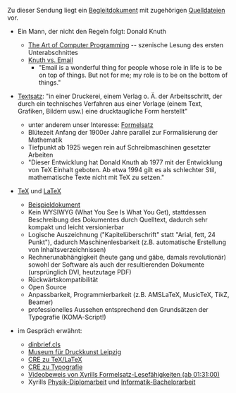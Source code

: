 Zu dieser Sendung liegt ein [Begleitdokument](https://dl.xyrillian.de/noises/stp-036-shownotes/shownotes.pdf) mit zugehörigen [Quelldateien](https://dl.xyrillian.de/noises/stp-036-shownotes/) vor.

- Ein Mann, der nicht den Regeln folgt: Donald Knuth
    - [The Art of Computer Programming](https://de.wikipedia.org/w/index.php?title=The_Art_of_Computer_Programming&oldid=209769576 ) -- szenische Lesung des ersten Unterabschnittes
    - [Knuth vs. Email](https://www-cs-faculty.stanford.edu/~knuth/email.html )
        - "Email is a wonderful thing for people whose role in life is to be on top of things. But not for me; my role is to be on the bottom of things."

- [Textsatz](https://de.wikipedia.org/w/index.php?title=Satz_(Druck)&oldid=221497633 ): "in einer Druckerei, einem Verlag o. Ä. der Arbeitsschritt, der durch ein technisches Verfahren aus einer Vorlage (einem Text, Grafiken, Bildern usw.) eine drucktaugliche Form herstellt"
    - unter anderem unser Interesse: [Formelsatz](https://de.wikipedia.org/w/index.php?title=Formelsatz&oldid=225284496 )
    - Blütezeit Anfang der 1900er Jahre parallel zur Formalisierung der Mathematik
    - Tiefpunkt ab 1925 wegen rein auf Schreibmaschinen gesetzter Arbeiten
    - "Dieser Entwicklung hat Donald Knuth ab 1977 mit der Entwicklung von TeX Einhalt geboten. Ab etwa 1994 gilt es als schlechter Stil, mathematische Texte nicht mit TeX zu setzen."

- [TeX](https://de.wikipedia.org/w/index.php?title=TeX&oldid=224007647 ) und [LaTeX](https://de.wikipedia.org/w/index.php?title=LaTeX&oldid=225752838 )
    - [Beispieldokument](https://de.wikipedia.org/w/index.php?title=LaTeX&oldid=225752838#Aufbau_eines_Dokuments )
    - Kein WYSIWYG (What You See Is What You Get), stattdessen Beschreibung des Dokumentes durch Quelltext, dadurch sehr kompakt und leicht versionierbar
    - Logische Auszeichnung ("Kapitelüberschrift" statt "Arial, fett, 24 Punkt"), dadurch Maschinenlesbarkeit (z.B. automatische Erstellung von Inhaltsverzeichnissen)
    - Rechnerunabhängigkeit (heute gang und gäbe, damals revolutionär) sowohl der Software als auch der resultierenden Dokumente (ursprünglich DVI, heutzutage PDF)
    - Rückwärtskompatibilität
    - Open Source
    - Anpassbarkeit, Programmierbarkeit (z.B. AMSLaTeX, MusicTeX, TikZ, Beamer)
    - professionelles Aussehen entsprechend den Grundsätzen der Typografie (KOMA-Script!)

- im Gespräch erwähnt:
    - [dinbrief.cls](https://ftp.rrzn.uni-hannover.de/pub/mirror/tex-archive/macros/latex/contrib/dinbrief/dinbrief.pdf)
    - [Museum für Druckkunst Leipzig](https://www.druckkunst-museum.de/de/)
    - [CRE zu TeX/LaTeX](https://cre.fm/cre127-tex-und-latex)
    - [CRE zu Typografie](https://cre.fm/cre080-geschichte-der-typographie)
    - [Videobeweis von Xyrills Formelsatz-Lesefähigkeiten (ab 01:31:00)](https://media.ccc.de/v/34c3-9007-hacker_jeopardy#t=5257)
    - Xyrills [Physik-Diplomarbeit](https://nbn-resolving.org/urn:nbn:de:bsz:14-qucosa-83987) und [Informatik-Bachelorarbeit](https://github.com/majewsky/bachelor-thesis)
